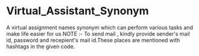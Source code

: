 # Virtual_Assistant_Synonym
A virtual assignment names synonym which can perform various tasks and make life easier for us
NOTE :- To send mail , kindly provide sender's mail id, password and recepient's mail id.These places are mentioned with hashtags in the given code.
